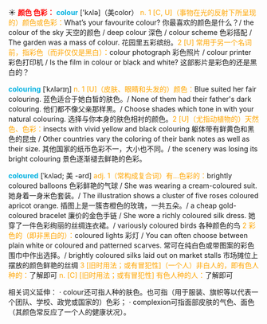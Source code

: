 ☀ <font color="red">**颜色 色彩：**</font>
<font color="sky blue">**colour**</font> ['kʌlə]（美color）
<font color="orange">n. 1 [C, U]（事物在光的反射下所呈现的）颜色或色彩：</font>What’s your favourite colour? 你最喜欢的颜色是什么？/ the colour of the sky 天空的颜色 / deep colour 深色 / colour scheme 色彩搭配 / The garden was a mass of colour. 花园里五彩缤纷。<font color="orange">2 [U] 常用于另一个名词前，指彩色（而非仅仅是黑白）：</font>colour photograph 彩色照片 / colour printer 彩色打印机 / Is the film in colour or black and white? 这部影片是彩色的还是黑白的？
            
<font color="sky blue">**colouring**</font> [ˈkʌlərɪŋ]
<font color="orange">n. 1 [U]（皮肤、眼睛和头发的）颜色：</font>Blue suited her fair colouring. 蓝色适合于她白皙的肤色。/ None of them had their father's dark colouring. 他们都不像父亲那样黑。/ Choose shades which tone in with your natural colouring. 选择与你本身的肤色相衬的颜色。<font color="orange">2 [U]（尤指动植物的）天然色、色彩：</font>insects with vivid yellow and black colouring 躯体带有鲜黄色和黑色的昆虫 / Other countries vary the coloring of their bank notes as well as their size. 其他国家的纸币色彩不一，大小也不同。/ the scenery was losing its bright colouring 景色逐渐褪去鲜艳的色彩。

<font color="sky blue">**coloured**</font> [ˈkʌləd; 美 -ərd]
<font color="orange">adj. 1（常构成复合词）有…色彩的：</font>brightly coloured balloons 色彩鲜艳的气球 / She was wearing a cream-coloured suit. 她身着一身米色套装。/ The illustration shows a cluster of five roses coloured apricot orange. 插图上是一簇杏橙色的玫瑰，一共五朵。/ a cheap gold-coloured bracelet 廉价的金色手链 / She wore a richly coloured silk dress. 她穿了一件色彩绚丽的丝绸连衣裙。/ variously coloured birds 各种颜色的鸟 <font color="orange">2 彩色的（即非黑白的）：</font>coloured lights 彩灯 / You can often choose between plain white or coloured and patterned scarves. 常可在纯白色或带图案的彩色围巾中作出选择。/ brightly coloured silks laid out on market stalls 市场摊位上摆放的颜色鲜艳的丝绸 <font color="orange">3 [旧时用法；或有冒犯性]（一个人）非白人的，即有色人种的：</font>了解即可 <font color="orange">n. [C] [旧时用法；或有冒犯性] 有色人种的人：</font>了解即可

相关词义延伸：
· colour还可指人种的肤色。也可指（用于服装、旗帜等以代表一个团队、学校、政党或国家的）色彩；
· complexion可指面部皮肤的气色、面色（其颜色常反应了一个人的健康状况）。